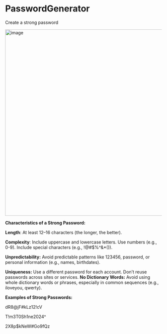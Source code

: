 # PasswordGenerator
Create a strong password

<img width="600" alt="image" src="https://github.com/user-attachments/assets/55f072da-3f3e-4607-b714-4bd235010021" />








**Characteristics of a Strong Password:**

  **Length**: At least 12–16 characters (the longer, the better).
  
  **Complexity**:
    Include uppercase and lowercase letters.
    Use numbers (e.g., 0-9).
    Include special characters (e.g., !@#$%^&*()).
    
  **Unpredictability:** Avoid predictable patterns like 123456, password, or personal information (e.g., names, birthdates).
     

  **Uniqueness:**
    Use a different password for each account.
    Don’t reuse passwords across sites or services.
  **No Dictionary Words:** 
    Avoid using whole dictionary words or phrases, especially in common sequences (e.g., iloveyou, qwerty).
    
**Examples of Strong Passwords:**

dR8@jF#kLz12!cV

T!m3T0Sh1ne2024^

2X8p$kNeW#Go9fQz

